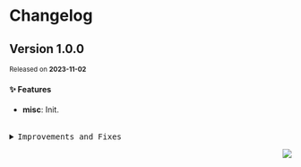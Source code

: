 <a name="readme-top"></a>

# Changelog

## Version&nbsp;1.0.0
<sup>Released on **2023-11-02**</sup>


#### ✨ Features

- **misc**: Init.


<br/>



<details>
<summary><kbd>Improvements and Fixes</kbd></summary>



#### What's improved

* **misc**: Init ([9961d3a](https://github.com/lobehub/lobe-tts/commit/9961d3a))

</details>


<div align="right">

[![](https://img.shields.io/badge/-BACK_TO_TOP-151515?style=flat-square)](#readme-top)

</div>
